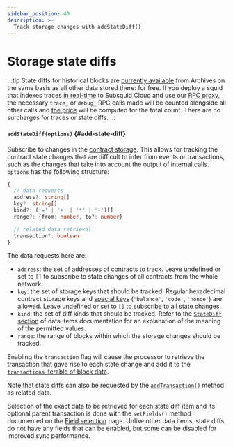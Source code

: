 ```yaml
---
sidebar_position: 40
description: >-
  Track storage changes with addStateDiff()
---
```


# Storage state diffs

:::tip
State diffs for historical blocks are [currently available](/subsquid-network/reference/evm-networks) from Archives on the same basis as all other data stored there: for free. If you deploy a squid that indexes traces [in real-time](/sdk/resources/processor/unfinalized-blocks) to Subsquid Cloud and use our [RPC proxy](/cloud/reference/rpc-proxy), the necessary `trace_` or `debug_` RPC calls made will be counted alongside all other calls and [the price](/cloud/pricing/#rpc-requests) will be computed for the total count. There are no surcharges for traces or state diffs.
:::

#### `addStateDiff(options)` {#add-state-diff}

Subscribe to changes in the [contract storage](https://coinsbench.com/solidity-layout-and-access-of-storage-variables-simply-explained-1ce964d7c738). This allows for tracking the contract state changes that are difficult to infer from events or transactions, such as the changes that take into account the output of internal calls. `options` has the following structure:
```typescript
{
  // data requests
  address?: string[]
  key?: string[]
  kind?: ('=' | '+' | '*' | '-')[]
  range?: {from: number, to?: number}

  // related data retrieval
  transaction?: boolean
}
```
The data requests here are:
+ `address`: the set of addresses of contracts to track. Leave undefined or set to `[]` to subscribe to state changes of all contracts from the whole network.
+ `key`: the set of storage keys that should be tracked. Regular hexadecimal contract storage keys and [special keys](/sdk/reference/processors/evm-batch/field-selection/#state-diffs) (`'balance'`, `'code'`, `'nonce'`) are allowed. Leave undefined or set to `[]` to subscribe to all state changes.
+ `kind`: the set of diff kinds that should be tracked. Refer to the [`StateDiff` section](/sdk/reference/processors/evm-batch/field-selection/#state-diffs) of data items documentation for an explanation of the meaning of the permitted values.
+ `range`: the range of blocks within which the storage changes should be tracked.

Enabling the `transaction` flag will cause the processor to retrieve the transaction that gave rise to each state change and add it to the [`transactions` iterable of block data](/sdk/reference/processors/evm-batch/context-interfaces).

Note that state diffs can also be requested by the [`addTransaction()`](../transactions) method as related data.

[//]: # (???? Check whether the final version adds the transaction to the items, too)
[//]: # (???? Check that the statement about all fields being disable-only for state diffs still holds in the final version)

Selection of the exact data to be retrieved for each state diff item and its optional parent transaction is done with the `setFields()` method documented on the [Field selection](../field-selection) page. Unlike other data items, state diffs do not have any fields that can be enabled, but some can be disabled for improved sync performance.

[//]: # (!!!! Add example)
